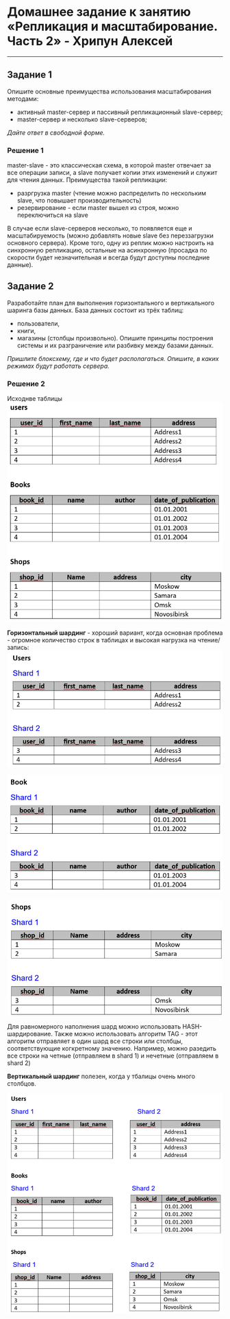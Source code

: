 # Домашнее задание к занятию «Репликация и масштабирование. Часть 2» - Хрипун Алексей

---

## Задание 1
Опишите основные преимущества использования масштабирования методами:

* активный master-сервер и пассивный репликационный slave-сервер;
* master-сервер и несколько slave-серверов;

*Дайте ответ в свободной форме.*

### Решение 1
master-slave - это классическая схема, в которой master отвечает за все операции записи, а slave получает копии этих изменений и служит для чтения данных. Преимущества такой репликации:
- разргрузка master (чтение можно распределить по нескольким slave, что повышает производительность)
- резервирование - если master вышел из строя, можно переключиться на slave

В случае если slave-серверов несколько, то появляется еще и масштабируемость (можно добавлять новые slave без переззагрузки основного сервера). Кроме того, одну из реплик можно настроить на синхронную репликацию, остальные на асинхронную (просадка по скорости будет незначительная и всегда будут доступны последние данные).

## Задание 2
Разработайте план для выполнения горизонтального и вертикального шаринга базы данных. База данных состоит из трёх таблиц:

* пользователи,
* книги,
* магазины (столбцы произвольно).
Опишите принципы построения системы и их разграничение или разбивку между базами данных.

*Пришлите блоксхему, где и что будет располагаться. Опишите, в каких режимах будут работать сервера.*

### Решение 2
Исходнве таблицы
![origin table](img/task2_1.png)

**Горизонтальный шардинг** - хороший вариант, когда основная проблема - огромное количество строк в таблицах и высокая нагрузка на чтение/запись:
![horizont user](img/task2_3.png)

![horizont book](img/task2_4.png)

![horizont shop](img/task2_5.png)

Для равномерного наполнения шард можно использовать HASH-шардирование. Также можно использовать алгоритм TAG - этот алгоритм отправляет в один шард все строки или столбцы, соответствующие когкретному значению. Например, можно разедить все строки на четные (отправляем в shard 1) и нечетные (отправляем в shard 2)  

**Вертикальный шардинг** полезен, когда у тбалицы очень много столбцов.

![vert table](img/task2_2.png)

